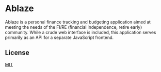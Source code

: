 # Ablaze

Ablaze is a personal finance tracking and budgeting application aimed at meeting the needs of the FI/RE (financial independence, retire early) community. While a crude web interface is included, this application serves primarily as an API for a separate JavaScript frontend.

## License
[MIT](https://choosealicense.com/licenses/mit/)
